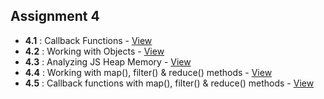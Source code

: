 ## Assignment 4
  - **4.1** : Callback Functions - [View](1.js)
  - **4.2** : Working with Objects - [View](2.js)
  - **4.3** : Analyzing JS Heap Memory - [View](3_MemoryLeak)
  - **4.4** : Working with map(), filter() & reduce() methods - [View](4.js)
  - **4.5** : Callback functions with map(), filter() & reduce() methods - [View](5.js)
